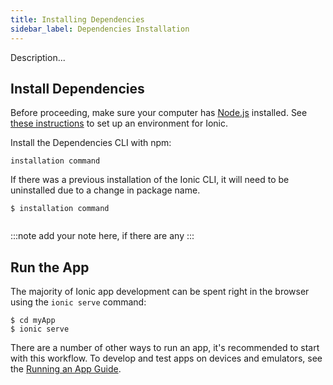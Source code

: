 ```yaml
---
title: Installing Dependencies
sidebar_label: Dependencies Installation
---
```




<head>
  <title>How to Install The Project Dependencies</title>
  <meta
    name="description"
    content="your meta content goes here"
  />
</head>

Description...



## Install Dependencies

Before proceeding, make sure your computer has [Node.js](../reference/glossary.md#node) installed. See [these instructions](environment.md) to set up an environment for Ionic.

Install the Dependencies CLI with npm:

```shell
installation command
```

If there was a previous installation of the Ionic CLI, it will need to be uninstalled due to a change in package name.

```shell
$ installation command


```

:::note
add your note here, if there are any
:::


## Run the App

The majority of Ionic app development can be spent right in the browser using the `ionic serve` command:

```shell
$ cd myApp
$ ionic serve
```

There are a number of other ways to run an app, it's recommended to start with this workflow. To develop and test apps on devices and emulators, see the [Running an App Guide](../developing/previewing.md).
